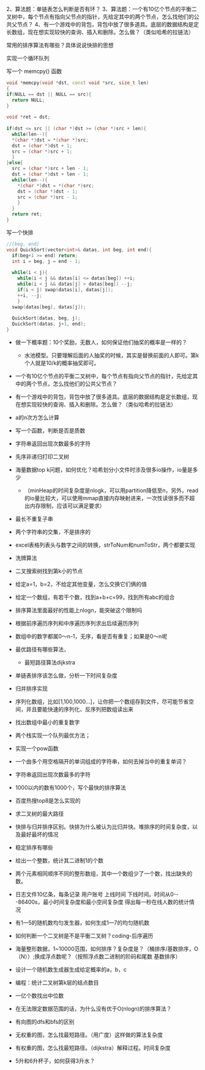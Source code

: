 2、算法题：单链表怎么判断是否有环？
3、算法题：一个有10亿个节点的平衡二叉树中，每个节点有指向父节点的指针，先给定其中的两个节点，怎么找他们的公共父节点？
4、有一个游戏中的背包，背包中放了很多道具。底层的数据结构是定长数组，现在想实现较快的查询、插入和删除。怎么做？（类似哈希的拉链法）

常用的排序算法有哪些？具体说说快排的思想

实现一个循环队列

写一个 memcpy() 函数
```c++
void *memcpy(void *dst, const void *src, size_t len) 
{ 
if(NULL == dst || NULL == src){ 
  return NULL; 
} 
 
void *ret = dst; 
 
if(dst <= src || (char *)dst >= (char *)src + len){ 
  while(len--){
  *(char *)dst = *(char *)src; 
  dst = (char *)dst + 1; 
  src = (char *)src + 1; 
  } 
}else{ 
  src = (char *)src + len - 1; 
  dst = (char *)dst + len - 1; 
  while(len--){
    *(char *)dst = *(char *)src; 
    dst = (char *)dst - 1; 
    src = (char *)src - 1; 
    } 
  } 
  return ret; 
}
```

写一个快排
```c++
//[beg, end)
void QuickSort(vector<int>& datas, int beg, int end){
  if(beg+1 >= end) return;
  int i = beg, j = end - 1;
 
  while(i < j){
    while(i < j && datas[i] <= datas[beg]) ++i;
    while(i < j && datas[j] > datas[beg]) --j;
    if(i < j) swap(datas[i], datas[j]);
    ++i, --j;
    }
  swap(datas[beg], datas[j]);
 
  QuickSort(datas, beg, j);
  QuickSort(datas, j+1, end);
}
```

- 做一下概率题：10个奖励，无数人，如何保证他们抽奖的概率是一样的？
  - 水池模型。只要理解后面的人抽奖的时候，其实是替换前面的人即可。第k个人就是10/k的概率抽奖即可。

- 一个有10亿个节点的平衡二叉树中，每个节点有指向父节点的指针，先给定其中的两个节点，怎么找他们的公共父节点？

- 有一个游戏中的背包，背包中放了很多道具。底层的数据结构是定长数组，现在想实现较快的查询、插入和删除。怎么做？（类似哈希的拉链法）

- a的n次方怎么计算

- 写一个函数，判断是否是质数

- 字符串返回出现次数最多的字符

- 先序非递归打印二叉树

- 海量数据top k问题，如何优化？哈希划分小文件时涉及很多io操作，io量是多少
  - （minHeap的时间复杂度是nlogk，可以用partition降低至n，另外，read的io量比较大，可以使用mmap直接内存映射进来，一次性读很多而不超出内存限制，应该可以满足要求）

- 最长不重复子串

- 两个字符串的交集，不是排序的

- excel表格列表头与数字之间的转换，strToNum和numToStr，两个都要实现

- 洗牌算法

- 二叉搜索树找到第k小的节点

- 给定a=1，b=2，不给定其他变量，怎么交换它们俩的值

- 给定一个数组，有若干个数，找到a+b+c=99，找到所有abc的组合

- 排序算法里面最好的性能上nlogn，能突破这个限制吗

- 根据前序遍历序列和中序遍历序列求出后续遍历序列

- 数组中的数字都属0～n-1，无序，看是否有重复；如果是0～n呢

- 最优路径有哪些算法，
  - 最短路径算法dijkstra

- 单链表排序该怎么做，分析一下时间复杂度

- 归并排序实现

- 序列化数组，比如[1,100,1000...]，让你把一个数组存到文件，尽可能节省空间，并且要能快速的序列化、反序列把数组读出来

- 找出数组中最小的重复数字

- 两个栈实现一个队列最优方法；
- 实现一个pow函数
- 一个由多个用空格隔开的单词组成的字符串，如何去掉当中的重复单词？
- 字符串返回出现次数最多的字符

- 1000以内的数有1000个，写个最快的排序算法

- 百度热搜top8是怎么实现的

- 求二叉树的最大路径

- 快排与归并排序区别。快排为什么被认为比归并快。堆排序的时间复杂度，以及最好最坏的情况
- 稳定排序有哪些

- 给出一个整数，统计其二进制1的个数

- 两个元素相同顺序不同的整形数组，其中一个数组少了一个数，找出缺失的数。

- 日志文件10亿条，每条记录 用户账号 上线时间 下线时间。时间从0---86400s，最小时间复杂度和最小空间复杂度  得出每一秒在线人数的统计情况

- 有1—5的随机数均匀发生器，如何生成1—7的均匀随机数

- 如何判断一个二叉树是不是平衡二叉树？coding-后序遍历

- 海量整形数据，1~10000范围，如何排序？复杂度是？（桶排序/基数排序，O（N））;换成浮点数呢？（按照浮点数二进制的阶码和尾数 基数排序）

- 设计一个随机数生成器生成给定概率的a，b，c

- 编程：统计二叉树第k层的结点数目

- 一亿个数找出中位数

- 在无法限定数据范围的话，为什么没有优于O(nlogn)的排序算法？

- 有向图的dfs和bfs的区别
- 无权重的图，怎么找最短路径。（用广度）这样做的算法复杂度
- 有权重的图，怎么找最短路径。（dijkstra）解释过程。时间复杂度

- 5升和6升杯子，如何获得3升水？